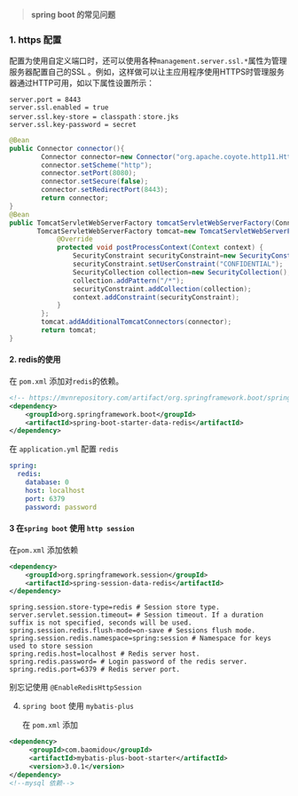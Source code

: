 > #### spring boot 的常见问题

### 1. https 配置

配置为使用自定义端口时，还可以使用各种`management.server.ssl.*`属性为管理服务器配置自己的SSL 。例如，这样做可以让主应用程序使用HTTPS时管理服务器通过HTTP可用，如以下属性设置所示：

```properties
server.port = 8443
server.ssl.enabled = true
server.ssl.key-store = classpath：store.jks
server.ssl.key-password = secret
```

```java
@Bean
public Connector connector(){
        Connector connector=new Connector("org.apache.coyote.http11.Http11NioProtocol");
        connector.setScheme("http");
        connector.setPort(8080);
        connector.setSecure(false);
        connector.setRedirectPort(8443);
        return connector;
}
@Bean
public TomcatServletWebServerFactory tomcatServletWebServerFactory(Connector connector){
       TomcatServletWebServerFactory tomcat=new TomcatServletWebServerFactory(){
            @Override
            protected void postProcessContext(Context context) {
                SecurityConstraint securityConstraint=new SecurityConstraint();
                securityConstraint.setUserConstraint("CONFIDENTIAL");
                SecurityCollection collection=new SecurityCollection();
                collection.addPattern("/*");
                securityConstraint.addCollection(collection);
                context.addConstraint(securityConstraint);
            }
        };
        tomcat.addAdditionalTomcatConnectors(connector);
        return tomcat;
}
```



#### 2. redis的使用

在 `pom.xml`  添加对`redis`的依赖。

```xml
<!-- https://mvnrepository.com/artifact/org.springframework.boot/spring-boot-starter-data-redis -->
<dependency>
    <groupId>org.springframework.boot</groupId>
    <artifactId>spring-boot-starter-data-redis</artifactId>
</dependency>
```

 在 `application.yml` 配置 `redis`

```yml
spring:
  redis:  
    database: 0
    host: localhost
    port: 6379
    password: password 
```

#### 3 在`spring boot` 使用 `http session` 

在`pom.xml` 添加依赖

```xml
<dependency>
	<groupId>org.springframework.session</groupId>
	<artifactId>spring-session-data-redis</artifactId>
</dependency>
```

```properties
spring.session.store-type=redis # Session store type.
server.servlet.session.timeout= # Session timeout. If a duration suffix is not specified, seconds will be used.
spring.session.redis.flush-mode=on-save # Sessions flush mode.
spring.session.redis.namespace=spring:session # Namespace for keys used to store session
spring.redis.host=localhost # Redis server host.
spring.redis.password= # Login password of the redis server.
spring.redis.port=6379 # Redis server port.
```

别忘记使用 `@EnableRedisHttpSession`

4. `spring boot` 使用 `mybatis-plus` 

   在 `pom.xml` 添加

```xml
<dependency>
     <groupId>com.baomidou</groupId>
     <artifactId>mybatis-plus-boot-starter</artifactId>
     <version>3.0.1</version>
</dependency>
<!--mysql 依赖-->
```

